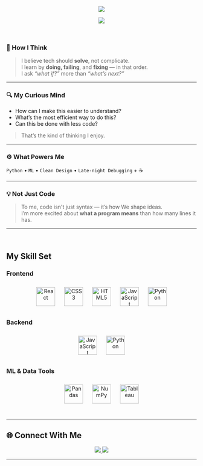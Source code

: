 
<p align="center">
  <img src="https://readme-typing-svg.demolab.com?font=Monoton&size=160&duration=3000&pause=1000&color=FFFFFF&center=true&vCenter=true&multiline=false&width=900&height=200&lines=Ambika" />
</p>

<p align="center">
  <img src="https://readme-typing-svg.demolab.com?font=JetBrains+Mono&size=29&duration=4000&pause=1000&color=00FFD1&center=true&vCenter=true&width=1000&height=70&lines=Exploring+machine+learning+with+curiosity+and+clean+code" />
</p>
<br/>

### 🧭 How I Think
> I believe tech should **solve**, not complicate.  
> I learn by **doing, failing**, and **fixing** — in that order.  
> I ask *“what if?”* more than *“what’s next?”*  

---

### 🔍 My Curious Mind

- How can I make this easier to understand?  
- What’s the most efficient way to do this?  
- Can this be done with less code?

> That’s the kind of thinking I enjoy.

---

### ⚙️ What Powers Me

`Python` • `ML` • `Clean Design` • `Late-night Debugging` + ☕  

---

### 💡 Not Just Code
> To me, code isn't just syntax — it’s how We shape ideas.  
> I’m more excited about **what a program means** than how many lines it has.

---

<br/>

## My Skill Set  

### Frontend  
<div align="center">  
<a href="https://reactjs.org/" target="_blank"><img style="margin: 10px" src="https://profilinator.rishav.dev/skills-assets/react-original-wordmark.svg" alt="React" height="50" /></a>  
<a href="https://www.w3schools.com/css/" target="_blank"><img style="margin: 10px" src="https://profilinator.rishav.dev/skills-assets/css3-original-wordmark.svg" alt="CSS3" height="50" /></a>  
<a href="https://en.wikipedia.org/wiki/HTML5" target="_blank"><img style="margin: 10px" src="https://profilinator.rishav.dev/skills-assets/html5-original-wordmark.svg" alt="HTML5" height="50" /></a>  
<a href="https://www.javascript.com/" target="_blank"><img style="margin: 10px" src="https://profilinator.rishav.dev/skills-assets/javascript-original.svg" alt="JavaScript" height="50" /></a>  
<a href="https://www.python.org/" target="_blank"><img style="margin: 10px" src="https://profilinator.rishav.dev/skills-assets/python-original.svg" alt="Python" height="50" /></a>  
</div>

</td>
<td valign="top" width="33%">

### Backend  
<div align="center">  
<a href="https://www.javascript.com/" target="_blank"><img style="margin: 10px" src="https://profilinator.rishav.dev/skills-assets/javascript-original.svg" alt="JavaScript" height="50" /></a>  
<a href="https://www.python.org/" target="_blank"><img style="margin: 10px" src="https://profilinator.rishav.dev/skills-assets/python-original.svg" alt="Python" height="50" /></a>  
</div>

</td>
<td valign="top" width="33%">

### ML & Data Tools  
<div align="center">  
<a href="https://pandas.pydata.org/" target="_blank"><img style="margin: 10px" src="https://cdn.jsdelivr.net/gh/devicons/devicon/icons/pandas/pandas-original.svg" alt="Pandas" height="50"/></a>  
<a href="https://numpy.org/" target="_blank"><img style="margin: 10px" src="https://cdn.jsdelivr.net/gh/devicons/devicon/icons/numpy/numpy-original.svg" alt="NumPy" height="50"/></a>  
<a href="https://www.tableau.com/" target="_blank"><img style="margin: 10px" src="https://img.icons8.com/color/48/tableau-software.png" alt="Tableau" height="50"/></a>  
</div>
 
<br/>  
    
---

## 🌐 Connect With Me  

<div align="center">
  <a href="https://github.com/Ambika1704" target="_blank">
    <img src="https://img.shields.io/badge/github-%2324292e.svg?&style=for-the-badge&logo=github&logoColor=white" />
  </a>
  <a href="https://linkedin.com/in/ambika-b-sajjan/" target="_blank">
    <img src="https://img.shields.io/badge/linkedin-%231E77B5.svg?&style=for-the-badge&logo=linkedin&logoColor=white" />
  </a>
</div>


---

<br/>
